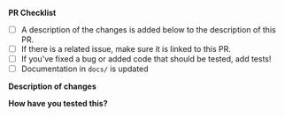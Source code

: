 **PR Checklist**

- [ ] A description of the changes is added below to the description of this PR.
- [ ] If there is a related issue, make sure it is linked to this PR.
- [ ] If you've fixed a bug or added code that should be tested, add tests!
- [ ] Documentation in `docs/` is updated

**Description of changes**

<!-- Please state what you've changed and how it might affect the user. -->

**How have you tested this?**

<!-- Please state how you have tested your changes (e.g. unit tests). -->
